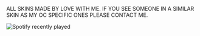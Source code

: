 ALL SKINS MADE BY LOVE WITH ME. IF YOU SEE SOMEONE IN A SIMILAR SKIN AS MY OC SPECIFIC ONES PLEASE CONTACT ME. 

![Spotify recently played](https://spotify-recently-played-readme.vercel.app/api?user=vs06pr9c0eqe6ummgt5lm56z4&count=5)
